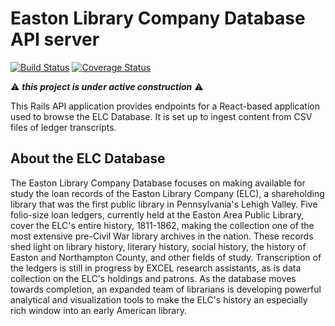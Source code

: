 Easton Library Company Database API server
==========================================

[![Build Status](https://travis-ci.org/LafayetteCollegeLibraries/elc-rails-api.svg?branch=master)](https://travis-ci.org/LafayetteCollegeLibraries/elc-rails-api)
[![Coverage Status](https://coveralls.io/repos/github/LafayetteCollegeLibraries/elc-rails-api/badge.svg?branch=master)](https://coveralls.io/github/LafayetteCollegeLibraries/elc-rails-api?branch=master)

:warning: _**this project is under active construction**_ :warning:

This Rails API application provides endpoints for a React-based application used to browse the ELC Database. It is
set up to ingest content from CSV files of ledger transcripts.

About the ELC Database
----------------------

The Easton Library Company Database focuses on making available for study the loan records of the Easton Library Company (ELC), a shareholding library that was the first public library in Pennsylvania's Lehigh Valley. Five folio-size loan ledgers, currently held at the Easton Area Public Library, cover the ELC's entire history, 1811-1862, making the collection one of the most extensive pre-Civil War library archives in the nation. These records shed light on library history, literary history, social history, the history of Easton and Northampton County, and other fields of study.  Transcription of the ledgers is still in progress by EXCEL research assistants, as is data collection on the ELC's holdings and patrons. As the database moves towards completion, an expanded team of librarians is developing powerful analytical and visualization tools to make the ELC's history an especially rich window into an early American library.
